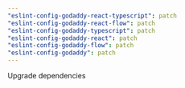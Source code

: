 ```yaml
---
"eslint-config-godaddy-react-typescript": patch
"eslint-config-godaddy-react-flow": patch
"eslint-config-godaddy-typescript": patch
"eslint-config-godaddy-react": patch
"eslint-config-godaddy-flow": patch
"eslint-config-godaddy": patch
---
```


Upgrade dependencies
